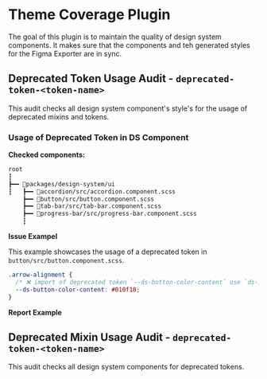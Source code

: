 # Theme Coverage Plugin

The goal of this plugin is to maintain the quality of design system components.
It makes sure that the components and teh generated styles for the Figma Exporter are in sync.

## Deprecated Token Usage Audit - `deprecated-token-<token-name>`

This audit checks all design system component's style's for the usage of deprecated mixins and tokens.

### Usage of Deprecated Token in DS Component

**Checked components:**

```bash
root
┇
┣━━ 📂packages/design-system/ui
┇   ┣━━ 📂accordion/src/accordion.component.scss
    ┣━━ 📂button/src/button.component.scss
    ┣━━ 📂tab-bar/src/tab-bar.component.scss
    ┣━━ 📂progress-bar/src/progress-bar.component.scss
    ┇
```

**Issue Exampel**

This example showcases the usage of a deprecated token in `button/src/button.component.scss`.

```scss
.arrow-alignment {
  /* ❌ import of deprecated token `--ds-button-color-content` use `ds-button-color-text` instead */
  --ds-button-color-content: #010f18;
}
```

**Report Example**



## Deprecated Mixin Usage Audit - `deprecated-token-<token-name>`

This audit checks all design system components for deprecated tokens.

